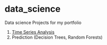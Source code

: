 # data_science
Data science Projects for my portfolio
1. <a href="https://medium.com/mlearning-ai/forecasting-time-series-data-c75baa9d97ae">Time Series Analysis </a>
2. Prediction (Decision Trees, Random Forests)
